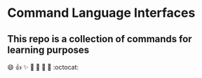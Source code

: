 # Command Language Interfaces

## This repo is a collection of commands for learning purposes


:smile: :+1: :sparkles: :camel: :tada: :rocket: :metal: :octocat:
